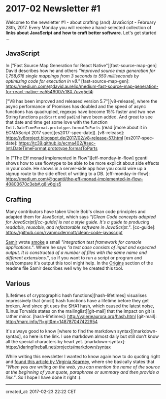 # 2017-02 Newsletter #1

Welcome to the newsletter #1 - about crafting (and) JavaScript - February 28th, 2017. Every Monday you will receive a hand-selected collection of **links about JavaScript and how to craft better software**. Let's get started ...

## JavaScript

In ["Fast Source Map Generation for React Native"][fast-source-map-gen] David describes how he and others *"improved source map generation for 1,758,618 single mappings from 3 seconds to 550 milliseconds by optimizing code for execution in v8."* 
[fast-source-map-gen]: https://medium.com/@david.aurelio/medium-fast-source-map-generation-for-react-native-ea5549007c18#.7uvg5el4j

["V8 has been improved and released version 5.7"][v8-release], where the async performance of Promises has doubled and the speed of async functions has quadrupled, regexps have become 15% faster and two new String functions `padStart` and `padEnd` have been added. And great to see that date and time get some love with the function `Intl.DateTimeFormat.prototype.formatToParts` (read [more about it in ECMAScript 2017 spec][es2017-spec-date]).
[v8-release]: https://v8project.blogspot.de/2017/02/v8-release-57.html
[es2017-spec-date]: https://tc39.github.io/ecma402/#sec-Intl.DateTimeFormat.prototype.formatToParts

In ["The Eff monad implemented in Flow"][eff-monday-in-flow] gcanti shows how to use flowtype to be able to be more explicit about side effects in your code. He shows in a server-side app how you could wire up a signup route to the side effect of writing to a DB.
[eff-monday-in-flow]: https://medium.com/@gcanti/the-eff-monad-implemented-in-flow-40803670c3eb#.g8iv6gjs5

## Crafting

Many contributors have taken Uncle Bob's clean code principles and adapted them for JavaScript, which says *"[Clean Code concepts adapted for JavaScript][cc-guide] is not a style guide. It's a guide to producing readable, reusable, and refactorable software in JavaScript."*.
[cc-guide]: https://github.com/ryanmcdermott/clean-code-javascript

[Samir][samir] wrote [smoke] a small *"integration test framework for console applications."*. Where he says *"a test case consists of input and expected output. It is constructed of a number of files with the same name and different extensions."*, so if you want to run a script or program and test/compare it's output this tool might help. In the [Origins][smoke-origins] section of the readme file Samir describes well why he created this tool.

[samir]: https://twitter.com/SamirTalwar
[smoke]: https://github.com/SamirTalwar/Smoke
[smoke-origins]: https://github.com/SamirTalwar/Smoke#origins

## Various

[Lifetimes of cryptographic hash functions][hash-lifetimes] visualises impressively that (most) hash functions have a lifetime before they get broken. And since git uses the SHA1 hash, which caused the latest noise, [Linus Torvalds states on the mailinglist][git-mail] that the impact on git is rather minor.
[hash-lifetimes]: http://valerieaurora.org/hash.html
[git-mail]: http://marc.info/?l=git&m=148787047422954

It's always good to know [where to find the markdown syntax][markdown-syntax], so here is the link. I use markdown almost daily but still don't know all the special characters by heart yet. 
[markdown-syntax]: https://daringfireball.net/projects/markdown/syntax

While writing this newsletter I wanted to know again how to do quoting right and [found this article by Virginia Kearney][citing-correctly], where she basically states that *"When you are writing on the web, you can mention the name of the source at the beginning of your quote, paraphrase or summary and then provide a link."*. So I hope I have done it right :).

[citing-correctly]: https://letterpile.com/writing/Using-and-Citing-Sources-Correctly
---
created_at: 2017-02-23 22:22 CET
